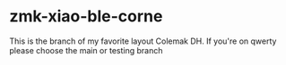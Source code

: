 # zmk-xiao-ble-corne
This is the branch of my favorite layout Colemak DH.
If you're on qwerty please choose the main or testing branch
